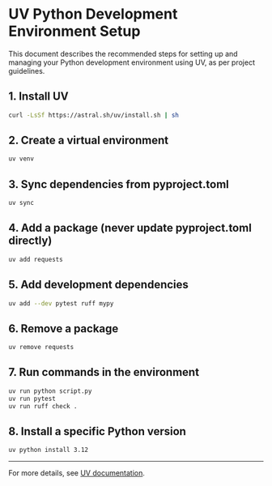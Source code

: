 # UV Python Development Environment Setup

This document describes the recommended steps for setting up and managing your Python development environment using UV, as per project guidelines.

## 1. Install UV
```bash
curl -LsSf https://astral.sh/uv/install.sh | sh
```

## 2. Create a virtual environment
```bash
uv venv
```

## 3. Sync dependencies from pyproject.toml
```bash
uv sync
```

## 4. Add a package (never update pyproject.toml directly)
```bash
uv add requests
```

## 5. Add development dependencies
```bash
uv add --dev pytest ruff mypy
```

## 6. Remove a package
```bash
uv remove requests
```

## 7. Run commands in the environment
```bash
uv run python script.py
uv run pytest
uv run ruff check .
```

## 8. Install a specific Python version
```bash
uv python install 3.12
```

---

For more details, see [UV documentation](https://github.com/astral-sh/uv).
